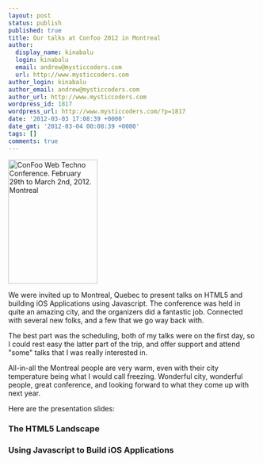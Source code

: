 ```yaml
---
layout: post
status: publish
published: true
title: Our talks at Confoo 2012 in Montreal
author:
  display_name: kinabalu
  login: kinabalu
  email: andrew@mysticcoders.com
  url: http://www.mysticcoders.com
author_login: kinabalu
author_email: andrew@mysticcoders.com
author_url: http://www.mysticcoders.com
wordpress_id: 1817
wordpress_url: http://www.mysticcoders.com/?p=1817
date: '2012-03-03 17:08:39 +0000'
date_gmt: '2012-03-04 00:08:39 +0000'
tags: []
comments: true
---
```

<p><a href="http://confoo.ca/en" lang="en"><img alt="ConFoo Web Techno Conference. February 29th to March 2nd, 2012. Montreal" style="border:0" width="180" height="250" src="http://confoo.ca/images/propaganda/2012/en/250_html5.jpg" /></a></p>
<p>We were invited up to Montreal, Quebec to present talks on HTML5 and building iOS Applications using Javascript.  The conference was held in quite an amazing city, and the organizers did a fantastic job.  Connected with several new folks, and a few that we go way back with.  </p>
<p>The best part was the scheduling, both of my talks were on the first day, so I could rest easy the latter part of the trip, and offer support and attend "some" talks that I was really interested in.</p>
<p>All-in-all the Montreal people are very warm, even with their city temperature being what I would call freezing.  Wonderful city, wonderful people, great conference, and looking forward to what they come up with next year.</p>
<p>Here are the presentation slides:</p>
<h3>The HTML5 Landscape</h3>
<p><script src="http://speakerdeck.com/embed/4f52a5d7038e6f002200672e.js"></script></p>
<h3>Using Javascript to Build iOS Applications</h3>
<p><script src="http://speakerdeck.com/embed/4f52b017038e6f0022007778.js"></script></p>
